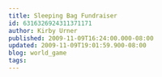 ```yaml
---
title: Sleeping Bag Fundraiser
id: 6316326924311371171
author: Kirby Urner
published: 2009-11-09T16:24:00.000-08:00
updated: 2009-11-09T19:01:59.900-08:00
blog: world_game
tags: 
---
```


